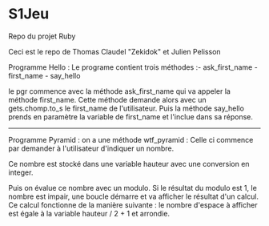 # S1Jeu
Repo du projet Ruby


Ceci est le repo de Thomas Claudel "Zekidok" et Julien Pelisson

Programme Hello : Le programe contient trois méthodes :- ask_first_name 
                                                       - first_name
                                                       - say_hello
                                                       
le pgr commence avec la méthode ask_first_name qui va appeler la méthode first_name. Cette méthode demande alors avec un gets.chomp.to_s le first_name de l'utilisateur. Puis la méthode say_hello prends en paramètre la variable de first_name et l'inclue dans sa réponse. 

------------------------------------------------------------------------------------------------

Programme Pyramid : on a une méthode wtf_pyramid : Celle ci commence par demander à l'utilisateur d'indiquer un nombre. 

Ce nombre est stocké dans une variable hauteur avec une conversion en integer.

Puis on évalue ce nombre avec un modulo. Si le résultat du modulo est 1, le nombre est impair, une boucle démarre et va afficher le résultat d'un calcul. Ce calcul fonctionne de la manière suivante : le nombre d'espace à afficher est égale à la variable hauteur / 2 + 1 et arrondie. 
